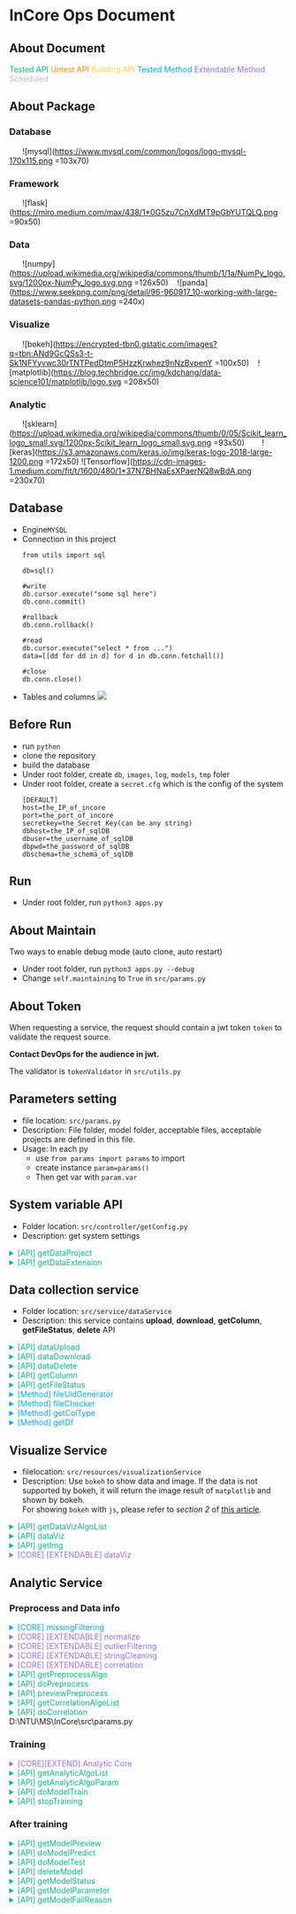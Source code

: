 <style type="text/css">
.apiok{
color:#04B486
}
.apitesting{
color:#ff8900
}
.methodok{
color:#01A9DB
}
.extend{
color:#9370DB
}
.building{
color:#FCCF46
}
.scheduled{
color:#BDBDBD
}
</style>


InCore Ops Document
===
## About Document
<font class='apiok'>Tested API</font>
<font class='apitesting'>Untest API</font>
<font class='building'>Building API</font>
<font class='methodok'>Tested Method</font>
<font class='extend'>Extendable Method</font>
<font class='scheduled'>Scheduled</font>

## About Package
 ### Database
 &nbsp;&nbsp;&nbsp;&nbsp;&nbsp;
 ![mysql](https://www.mysql.com/common/logos/logo-mysql-170x115.png =103x70)
 ### Framework
 &nbsp;&nbsp;&nbsp;&nbsp;&nbsp;
 ![flask](https://miro.medium.com/max/438/1*0G5zu7CnXdMT9pGbYUTQLQ.png =90x50)
 ### Data
 &nbsp;&nbsp;&nbsp;&nbsp;&nbsp;
 ![numpy](https://upload.wikimedia.org/wikipedia/commons/thumb/1/1a/NumPy_logo.svg/1200px-NumPy_logo.svg.png =126x50)&nbsp;&nbsp;&nbsp;
 ![panda](https://www.seekpng.com/png/detail/96-960917_10-working-with-large-datasets-pandas-python.png =240x)
 ### Visualize
 &nbsp;&nbsp;&nbsp;&nbsp;&nbsp;
 ![bokeh](https://encrypted-tbn0.gstatic.com/images?q=tbn:ANd9GcQSs3-t-Sk1NFYyvwc30rTNTPedDtmP5HzzKrwhez9nNzBvpenY =100x50)&nbsp;&nbsp;&nbsp;
 ![matplotlib](https://blog.techbridge.cc/img/kdchang/data-science101/matplotlib/logo.svg =208x50)
 
 ### Analytic
 &nbsp;&nbsp;&nbsp;&nbsp;&nbsp;
 ![sklearn](https://upload.wikimedia.org/wikipedia/commons/thumb/0/05/Scikit_learn_logo_small.svg/1200px-Scikit_learn_logo_small.svg.png =93x50)&nbsp;&nbsp;&nbsp;&nbsp;&nbsp;&nbsp;&nbsp;
 ![keras](https://s3.amazonaws.com/keras.io/img/keras-logo-2018-large-1200.png =172x50)
 ![Tensorflow](https://cdn-images-1.medium.com/fit/t/1600/480/1*37N7BHNaEsXPaerNQ8wBdA.png =230x70)



## Database
- Engine`MYSQL`
- Connection in this project
    ```python=
    from utils import sql

    db=sql()
    
    #write
    db.cursor.execute("some sql here")
    db.conn.commit()

    #rollback
    db.conn.rollback()

    #read
    db.cursor.execute("select * from ...")
    data=[[dd for dd in d] for d in db.conn.fetchall()]
    
    #close
    db.conn.close()
    ```
- Tables and columns 
    ![](https://i.imgur.com/JALtoZK.png)

## Before Run
- run `python`
- clone the repository
- build the database
- Under root folder, create `db`, `images`, `log`, `models`, `tmp` foler
- Under root folder, create a `secret.cfg` which is the config of the system
    ```=cfg
    [DEFAULT]
    host=the_IP_of_incore
    port=the_port_of_incore
    secretkey=the_Secret_Key(can be any string)
    dbhost=the_IP_of_sqlDB
    dbuser=the_username_of_sqlDB
    dbpwd=the_password_of_sqlDB
    dbschema=the_schema_of_sqlDB
    ```

## Run
- Under root folder, run `python3 apps.py`

## About Maintain
Two ways to enable debug mode (auto clone, auto restart)

- Under root folder, run `python3 apps.py --debug`
- Change `self.maintaining` to `True` in `src/params.py`

## About Token
When requesting a service, the request should contain a jwt token `token` to validate the request source.

**Contact DevOps for the audience in jwt.**

The validator is `tokenValidator` in `src/utils.py`

## Parameters setting
- file location: `src/params.py`
- Description: File folder, model folder, acceptable files, acceptable projects are defined in this file. 
- Usage: In each py
  - use `from params import params` to import
  - create instance `param=params()`
  - Then get var with `param.var`

## System variable API
- Folder location: `src/controller/getConfig.py`
- Description: get system settings

<details>
<summary class='apiok'>[API] getDataProject</summary>

- Description: Get supported project of one dataType
- ==**Usage**==: `GET http://host/sys/dataproject`

    ```
    {
        "status": Enum("success","error"),
        "msg": "error msg",
        "data": {
            "num": [
                "regression",
                "classification",
                "abnormal",
                "clustering"
            ],
            "cv": [
                "regression",
                "classification"
            ],
            "nlp": [
                "regression",
                "classification"
            ]
        }
    }
    ```
</details>

<details>
<summary class='apiok'>[API] getDataExtension</summary>

- Description: Get supported extension of one dataType
- ==**Usage**==: `GET http://host/sys/dataextension` with param
    ```
    {
        "datatype": Enum("num", "cv", "nlp")
    }
    ```
    
    and get response
    
    ```
    {
        "status": Enum("success", "error")
        "msg": "error msg",
        "data": {
            [
                ".ext1", ".ext2" ....
            ]
        }
    }
    ```
</details>

## Data collection service
- Folder location: `src/service/dataService`
- Description: this service contains **upload**, **download**, **getColumn**, **getFileStatus**, **delete** API


<details>
<summary class='apiok'>[API] dataUpload</summary>

- File location: `src/service/dataService/controller/upload.py`
- Description: This py is a upload API. When uploading a file, the service will check the file type and project type. Then generate a file UID. After that, the service will check the file content with checkers in `src/resources/dataService/fileChecker.py`.
- ==**Usage**==: `POST http://host/data/upload` with a form

    ```
    {
        "file": binaryFile,
        "type": "dataType ( num/cv/nlp)",
        "token": "token_string"
    }
    ```
    and get a response
    ```
    {
        "status": Enum("success", "error"),
        "msg": "error_msg",
        "data":{
            "fileUid": "the_generated_file_uid"
        }
    }
    ```
- Acceptable file types and their rules:
  - **Numerical project**: A `csv` with column name and their values. The values should be numerical data (classifiable text will be supported in v2.0). For example:
    ```
    temp,humidity,quantity
    30.57,43,6
    22.89,99,30
    ```
  - **NLP project**: A `tsv` with column name. For project with label, there should be at least one column  which contains the numerical value. For example:
    ```
    Sentence1	value	value2
    I am happy	1	1
    I am sad	0	0
    ```
    or
    ```
    Sentence1	Sentence2	value
    I am happy	So am I :)	1
    I am happy	I am a student	0
    ```
  - **CV project**: A `zip` file. There should be a (only one) `csv` file in the zip directly, not in a folder. For project with label, here should be at least one column that contains the numerical value. Other columns are the image file path (related path in zip). For example:
    ```
    file.zip
        |--lables.csv
        |--folder_foo
        |    |--imga.jpg
        |    |--imgb.png
        |
        |--folder_bar
        |    |--imgk.JPEG
        |    |--imgl.png
        |--imgt.jpg
    ```
    and the csv is
    ```
    filepath,value
    folder_foo/imga.jpg,1
    folder_foo/imgb.png,1
    folder_bar/imgk.JPEG,0
    folder_bar/imgl.png,0
    imgt.jpg,1
    ```
</details>



<details>
<summary class='apiok'>[API] dataDownload</summary>

- File location: `src/service/dataService/controller/download.py`
- Description: Download file
- ==**Usage**==: `GET http://host/data/download` with a form

    ```
    {
        "fileUid": "file_id"
    }
    ```
    and get a binary response

</details>


<details>
<summary class='apiok'>[API] dataDelete</summary>


- File location: `src/service/dataService/controller/delete.py`
- Description: Delete file
- ==**Usage**==: `POST http://host/data/delete` with a form

    ```
    {
        "fileUid": "file_id",
        "token": "token_string"
    }
    ```
    get a json
    ```
    {
        "status": Enum("success", "error"),
        "msg": "error_msg",
        "data":{}
    }
    ```
</details>



<details>
<summary class='apiok'>[API] getColumn</summary>

- File location: `src/service/dataService/controller/getColumn.py`
- Description: Get column names and types
- ==**Usage**==: `POST http://host/data/getcol` with a form

    ```
    {
        "fileUid": "file_id",
        "token": "token_string"
    }
    ```
    get a json
    ```
    {
        "status": Enum("success", "error"),
        "msg": "error_msg",
        "data":{
            "cols":[
                {
                    "name": "col1_name",
                    "type": Enum("int", "float", "path", "string"),
                    "classifiable": Enum(1,0)
                }
            ]
        }
    }
    ```
</details>

<details>
<summary class='apiok'>[API] getFileStatus</summary>

- File location: `src/service/dataService/controller/getFileStatus.py`
- Description: Get file (batch) status 
- ==**Usage**==: `POST http://host/data/getstatus` with a form

    ```
    {
        "fileUid":(a json list string) "["file_id1", "file_id2"]",
        "token": "token_string"
    }
    ```
    get a json
    ```
    {
        "status": Enum("success", "error"),
        "msg": "error_msg",
        "data":{
            "status":[Enum(0, 1), Enum(0, 1)]
        }
    }
    ```
    0 for not in-use, 1 for in-use
</details>



<details>
<summary class='methodok'>[Method] fileUidGenerator</summary>

- File location: `src/service/dataService/utils.py`
- Description: Generate unique file id
- Usage: 

    ```python
    from service.dataService.utils import fileUidGenerator
    uid=fileUidGenerator().uid
    ```

</details>

<details>
<summary class='methodok'>[Method] fileChecker</summary>

- File location: `src/service/dataService/utils.py`
- Description: Validate file content
- Usage: 

    ```python
    from service.dataService.utils import fileChecker
    fileCheck=fileChecker(savedPath,dataType).check()
    ```
</details>

<details>
<summary class='methodok'>[Method] getColType</summary>

- File location: `src/service/dataService/utils.py`
- Description: Get column names and type
- Usage: 

    ```python
    from service.dataService.utils import getColType
    coltype=getColType(savedPath,dataType).check()
    ```
    This is how `coltype` looks like:
    ```
    [
        {
            'name':col1_name,
            'type':col1_type Enum("int", "float", "string", "path"),
            'classifiable': Enum(1, 0)
        },
        {
            'name':col2_name,
            'type':col1_type Enum("int", "float", "string", "path"),
            'classifiable': Enum(1, 0)
        }...
    ]

    ```
</details>

<details>
<summary class='methodok'>[Method] getDf</summary>

- File location: `src/service/dataService/utils.py`
- Description: Get column names and type
- Usage: 

    ```python
    from service.dataService.utils import getColType
    data=getDf(savedPath,dataType).get()['data']
    ```
    
    Data is a dataframe.
</details>

## Visualize Service
- filelocation: `src/resources/visualizationService`
- Description: Use `bokeh` to show data and image. If the data is not supported by bokeh, it will return the image result of `matplotlib` and shown by bokeh.<br>For showing `bokeh` with `js`, please refer to _section 2_ of [this article](https://blog.csdn.net/cooldiok/article/details/85273652?fbclid=IwAR1fdXZ9k5FdqXq82sEWd3Lexe1vmiPr1ZDMad2Qvvv9xAakJWwozIWeRZo).

<details>
<summary class='apiok'> [API] getDataVizAlgoList</summary>

- File location: `src/service/visualizeService/controller/dataviz.py`
- Description: get data visualize algorithm
- ==**Usage**==: `GET http://host/viz/data/getalgo`

    get a json

    ```
    {
            "status": Enum("success", "error"),
            "msg": "error_msg",
            "data":{
                {
                    "algos":[
                        {
                            "friendlyname":"algoname1",
                            "lib":"used lib",
                            "algoname":"algo1",
                            "data":{
                                "x":"float", -> need a x col and must be float or int
                                "y":"string", -> need a y col and must be string
                                "value":"none" -> not needed
                            },
                            "description":"2D line plot" -> algo description
                        },
                        {
                            "friendlyname":"algoname2",
                            "lib":"used lib",
                            "algoname":"algo2",
                            "data":{
                                "x":"int", -> need a x col and must be int
                                "y":"path", -> need a y col and must be path
                                "value":"float" -> need a value col and must be float
                            },
                            "description":"2D scatter plot" -> algo description
                        }
                    ]
                }
            }
    }
    ```
</details>


<details>
<summary class='apiok'> [API] dataViz</summary>

- File location: `src/service/visualizeService/controller/dataViz.py`
- Description: Visualizing data
- ==**Usage**==: `POST http://host/viz/data/do` with param

    ```
    {
        "fileUid": "fileID",
        "algoname": "algoname",
        "datacol": (a json string) "{
            "x":"col_name1",
            "y":"col_name2",
            "value":"col_name3"
        }" 
        "token": "token_string"
    }
    ```
    
    and get a response
    
    ```
    {
        "status": Enum("success", "error"),
        "msg": "error_msg",
        "data":{
            "div": "div of bokeh",
            "script": "script of bokeh"
        }
    }
    ```
</details>

<details>
<summary class='apiok'> [API] getImg</summary>

- File location: `src/service/visualizeService/controller/getImg.py`
- Description: Get binary img
- ==**Usage**==: `GET http://host/viz/getimg` with param

    ```
    uid='imguid'
    action='get'/'download'
    ```
</details>

<details>
<summary class='extend'> [CORE] [EXTENDABLE] dataViz</summary>

- BaseClass File location: `src/service/visualizeService/core/dataViz.py`
</details>

## Analytic Service

### Preprocess and Data info

<details>
<summary class='methodok'> [CORE] missingFiltering</summary>

- File location: `src/service/analuticService/core/preprocess/missingFiltering.py`
- Discription: Filt missing value of number, string and path.
- ==**Usage**==: 
    - `filtCols` get a filted data
    
        Args: 
        - data: A 2D array of data
        - coltype: colType Enum("int", "float", "string", "path")
        - doList: filt the column or not
        - pathBase: the base folder of CV file. (OPTIONAL)
        ``` 
        filted_data=missingFitering().filtCols(
            [[dataCol1],[dataCol2]..],
            ["dataColType1","dataColType1"],
            [True,False],
            path_of_file (cv folder)
        )
        ```

        get a 2D array of filted data
    - `getRetainIndex` get which row to be retained
    
        Args:
        - data: A 2D array of data to check missing value
        - coltype: their colType
        - pathBase: the base folder of CV file. (OPTIONAL)
        ```
        retainIndex=missingFiltering().getRetainIndex(
            [[dataCol1],[dataCol2]..],
            ["dataColType1","dataColType1"],
            path_of_file (cv folder)
        )
        ```
        
        get a 1D np array of retain or not
</details>

<details>
<summary class='extend'> [CORE] [EXTENDABLE] normalize</summary>

- File location: `src/service/analuticService/core/preprocess/normalize.py`
- Discription: Normalize the column
- ==**Usage**==: 
    
    Call imeplemented algo class, `do` to normalize
    
    Args: 
    - data: A 1D array of data
    
    ``` 
    data=normalizeAlgo(data).do()
    ```

    get a 1D array of normalized data
</details>

<details>
<summary class='extend'> [CORE] [EXTENDABLE] outlierFiltering</summary>


- File location: `src/service/analuticService/core/preprocess/outlierFiltering.py`
- Discription: Filt outlier
- ==**Usage**==: 
    
    Call imeplemented algo class, `getRetainIndex` get which row to be retained
    
    Args:
    - data: A 1D array of data to check missing value
    ```
    retainIndex=outlierFilteringAlgo(data,algoName).getRetainIndex()
    ```
    get a 1D np array of retain or not
</details>


<details>
<summary class='extend'> [CORE] [EXTENDABLE] stringCleaning</summary>

- File location: `src/service/analuticService/core/preprocess/stringCleaning.py`
- Discription: Clean string
- ==**Usage**==: 

    Call imeplemented algo class, `do` to get a clean string
    
    Args:
    - data: A string
    ```
    cleanedString=stringCleaningAlgo(data,algoName).do()
    ```
    get a 1D np array of retain or not
</details>


<details>
<summary class='extend'> [CORE] [EXTENDABLE] correlation</summary>

- File location: `src/service/analuticService/core/correlation.py`
- Discription: Clean string
- ==**Usage**==: 

    Call imeplemented algo class, `do` to get a clean string
    
    Args:
    - fileUid
    ```
    result=correlationAlgo(fileUid).do()
    ```
    get a correlation dataframe and its bokeh div and script
    ```
    {
        "div": "bokeh div",
        "script": "bokeh script",
        "dataframe": dataframe
    }
    ```
</details>



<details>
<summary class='apiok'> [API] getPreprocessAlgo</summary>

- File location: `src/service/analyticService/controller/preprocess.py`
- Description: get preprocess algorithm list
- ==**Usage**==: `GET http://host/preprocess/getalgo`

    get a json
    ```
    {
        "status": Enum("success", "error"),
        "msg": "error msg",
        "data": {
            "normalize": [
                {
                    "friendlyname": "Min-Max to 0~1",
                    "algoname": "minmax01"
                }
            ],
            "outlierFiltering": [
                {
                    "friendlyname": "1st standard deviation ",
                    "algoname": "std1"
                },
                {
                    "friendlyname": "2nd standard deviation ",
                    "algoname": "std2"
                },
                {
                    "friendlyname": "3rd standard deviation ",
                    "algoname": "std3"
                }
            ],
            "stringCleaning": [
                {
                    "friendlyname": "remove punctuation",
                    "algoname": "punctuation"
                }
            ]
        }
    }
    ```
</details>


<details>
<summary class='apiok'> [API] doPreprocess</summary>


- File location: `src/service/analyticService/controller/preprocess.py`
- Description: preprocess a file and save it to another file
- ==**Usage**==: `POST http://host/preprocess/do` with param

    ```
    {
        "fileUid": "fileID",
        "action": (a json string) "[
            {
                "col":"colname1",
                "missingFiltering": "0", -> no needed
                "outliterFiltering": "0", -> no needed
                "normalize": "0", -> no needed
                "stringCleaning": ["0"] -> no needed
            },
            {
                "col":"colname2",
                "missingFiltering": "1",  -> filt missing value
                "outliterFiltering": "algoname", -> use algoname to filt outlier
                "normalize": "algoname", -> normalize using algoname
                "stringCleaning": ["0"] -> a numerical column, no needed
            },
            {
                "col":"colname3",
                "missingFiltering": "1",
                "outliterFiltering": "0", -> string column, no needed
                "normalize": "0", -> string column, no needed
                "stringCleaning": ["algoname1","algoname2"] -> use algo1 and algo2 to clean the string
            }
        ]",
        "token": "token"
    }
    ```
    
    and get a response
    
    ```
    {
        "status": Enum("success", "error"),
        "msg": "error_msg",
        "data":{
            "fileUid": "uid of file after preprocessing"
        }
    }
    ```

</details>

<details>
<summary class="apiok"> [API] previewPreprocess</summary>

- File location: `src/service/analyticService/controller/preprocess.py`
- Description: Preview the result of preprocessed ==numerical== column (classifiable text will be supported in v2.0)
- ==**Usage**==: `POST http://host/preprocess/preview` with param

    ```
    {
        "fileUid": "fileID",
        "action": (a json string) "[
            {
                "col":"colname1",
                "missingFiltering": "0",
                "outliterFiltering": "0",
                "normalize": "minmax01",
                "stringCleaning": ["0"]
            }
        ]",
        "token": "token_string"
    }
    ```
    
    and get a response
    
    1. if figure is plotted:
    ```
    {
        "status": "success" or "error",
        "msg": "error_msg",
        "data":{
            "msg":"preprocess result message",
            "beforeComp":{
                "div":"the bokeh div of before",
                "script":"the bokeh script of before"
            },
            "afterComp":{
                "div":"the bokeh div of after",
                "script":"the bokeh script of after"
            },
            
        }
    }
    ```
    
    2. if no figure is plotted:
    ```
    {
        "status": "success" or "error",
        "msg": "error_msg",
        "data":{
            "msg":"preprocess result message",
            "beforeComp":"None",
            "afterComp":"None"
            
        }
    }
    ```

</details>

<details>
<summary class="apiok"> [API] getCorrelationAlgoList</summary>

- File location: `src/service/analyticService/controller/correlation.py`
- Description: get data correlation algorithm
- ==**Usage**==: `GET http://host/correlation/getalgo`

    get a json
    ```
    {
        "status": "success",
        "msg": "",
        "data": [
            {
                "friendlyname": "Pearson Correlation",
                "algoname": "pearson"
            }
        ]
    }
    ```
</details>

<details>
<summary class="apiok"> [API] doCorrelation</summary>

- File location: `src/service/analyticService/controller/correlation.py`
- Description: get correlation of a data (ONLY FOR **NUM** PROJECT)
- ==**Usage**==: `POST http://host/correlation/do` with param

    ```
    {
        "token": "token"
        "fileUid": "fileID",
        "algoname": "the algo name from getCorrelationAlgo response"
    }
    ```
    
    and get a response
    
    ```
    {
        "status": "success" or "error",
        "msg": "error_msg",
        "data":{
            "div": "bokeh div",
            "script": "bokeh script"
        }
    }
    ```
</details>
D:\NTU\MS\InCore\src\params.py

### Training

<details>
<summary class='extend'> [CORE][EXTEND] Analytic Core</summary>

```graphviz
digraph hierarchy {

                //nodesep=1.0 // increases the separation between nodes
                
                node [color=Red,fontname=Courier,shape=box] //All nodes will this shape and colour
                edge [color=Blue, style=dashed] //All the lines look like this

                analyticBase->{regressionBase classificationBase abnormalBase clusteringBase}
                regressionBase->{regAlgo1 regAlgo2 regAlgoN}
                classificationBase->{claAlgo1 claAlgo2 claAlgoN}
                abnormalBase->{abnAlgo1 abnAlgo2 abnAlgoN}
                clusteringBase->{cluAlgo1 cluAlgo2 cluAlgoN}
                
}
```

- All classes are child classes of `analyticBase`
- Four child PROJECT classes `regressionBase`, `classificationBase`, `abnormalBase`, `clusteringBase` are designed to adapt each kind of training purpose
- To train:
    ```python=1
    alg=algo(algoInfo,fileID,'train') # algoInfo is defined in doModelTrain
    modelID=algo.train()
    ```
- To predict:
    ```python=1
    alg=algo(algoInfo,fileID,'predict',modelID)
    alg.predictAlgo()
    processedFileID,predictedFileID=alg.predict()
    ```
- To test:
    ```python=1
    alg=algo(algoInfo,fileID,'test',modelID)
    alg.predictAlgo()
    result=alg.test()
    '''
    result={
        "text": "The testing result",
        "fig":{
            "fig1Name":{
                "div": "bokeh div",
                "script": "bokeh script"
            },
            "fig1Name":{
                "div": "bokeh div",
                "script": "bokeh script"
            }
        }
    }
    '''
    ```
- To develop a new PROJECT class, implement:
    - **Test**: Generate testing result (loss, accuracy....) as text by `self.outputData` and `self.result`. Save the string to `self.txtRes`
    - **projectVisualize**: Generate visualization of model and result by `self.outputData`, `self.result`, `self.model`. The bokeh figures should be saved to `self.vizRes` as 
        ```
        {
            "fig1Name":{
                "div": "bokeh div",
                "script": "bokeh script"
            },
            "fig2Name":{
                "div": "bokeh div",
                "script": "bokeh script"
            }
        }
        ```
    
</details>

<details>
<summary class="apiok"> [API] getAnalyticAlgoList</summary>

- File location: `src/service/analyticService/controller/analytic.py`
- Description: get analytic algorithm list
- ==**Usage**==: `GET http://host/analytic/getalgo` with param

    ```
    {
        "dataType": "cv",
        "projectType": "classification"
    }
    ```

    get a response

    ```
    {
        "status": "status",
        "msg": "error msg",
        "data": ["algo1","algo2"]
    }
    ```

</details>

<details>
<summary class="apiok"> [API] getAnalyticAlgoParam</summary>


- File location: `src/service/analyticService/controller/analytic.py`
- Description: get parameter of an analytic algorithm
- ==**Usage**==: `GET http://host/analytic/getparam` with param

    ```
    {
        "dataType":"num",
        "projectType":"regression",
        "algoName": "algonameYouWantToKnow"
    }
    ```

    get a response

    ```
    {
        "status": "status",
        "msg": "error msg",
        "data": {
            "dataType": "num",
            "projectType":"regression",
            "algoName": "algonameYouWantToKnow",
            "description": "the description"
            "lib":"sklearn" / "keras",
            "param":[
                {
                    "name": "param1Name",
                    "description": "param1 Description",
                    "type": "int",
                    "upperBound": upperBound,
                    "lowerBound": lowerBound,
                    "default":20
                },
                {
                    "name": "param2Name",
                    "description": "param2 Description",
                    "type": "float",
                    "upperBound": upperBound,
                    "lowerBound": lowerBound,
                    "default":23.2
                },
                {
                    "name": "param3Name",
                    "description": "param3 Description",
                    "type": "bool",
                    "default":1
                },
                {
                    "name": "param4Name",
                    "description": "param4 Description",
                    "type": "enum",
                    "list": ["option1","option2","option3"],
                    "default":"option2"
                },
                {
                    "name": "param5Name",
                    "description": "param5 Description",
                    "type": "string",
                    "default":"default string
                    "
                }
            ],

            "input":[
                {
                    "name": "input1Name",
                    "description": "input1 description",
                    "type": "float",
                    "amount": "multiple",
                    "required": 
                },
                {
                    "name": "input2Name",
                    "description": "input2 description",
                    "type": "classifiable",
                    "amount": "single"
                },
                {
                    "name": "input3Name",
                    "description": "input3 description",
                    "type": "string",
                    "amount": "single"
                },
                {
                    "name": "input4Name",
                    "description": "input4 description",
                    "type": "path",
                    "amount": "single"
                }
            ],

            "output":[
                {
                    "name": "output1Name",
                    "description": "output1 description",
                    "type": "float"
                },
                {
                    "name": "output2Name",
                    "description": "output2 description",
                    "type": "classifiable"
                },
                {
                    "name": "output3Name",
                    "description": "output3 description",
                    "type": "string"
                },
                {
                    "name": "output4Name",
                    "description": "output4 description",
                    "type": "path"
                }
            ] # For unsupervised project, its a empty list
        }
    }
    ```
</details>

<details>
<summary class="apiok"> [API] doModelTrain</summary>

- File location: `src/service/analyticService/controller/analytic.py`
- Description: perform a model training
- ==**Usage**==: `POST http://host/analytic/train` with param (algoInfo in core)
    ```
    {   
        "token": "token",
        "fileUid": "file id",
        "dataType": "num",
        "projectType": "classification",
        "algoName": "the algoname from getAlgoList",
        "param": (A json string) "{
            "param1Name" : 0.87,      # float example
            "param2Name" : 30,        # int example
            "param3Name" : 0,       # bool example
            "param4Name" : "option1", # enum example
            "param5Name" : "string"   # string example
        }",
        
        "input": (A json string) "{
            "input1Name" : ["col1","col2"], # multiple input example
            "input2Name" : ["col3"],         # single input example
        }",
        
        "output": (A json string. Pass "{}" for unsupervised project) "{
            "output1Name" : "col4",
            "output2Name" :  "col5"
        }"
    }
    ```
    and get a response
    ```
    {
        "status": "success"/"error",
        "msg": "error msg",
        "data": {
            "modelUid": "modelUid"
        }
    }
    ```
</details>

<details>
<summary class="apiok"> [API] stopTraining </summary>

- File location: `src/service/analyticService/controller/analytic.py`
- Description: stop a model training
- ==**Usage**==: `DELETE http://host/analytic/stop` with form

    ```
    {
        "token": "token",
        "modelUid": "modelUid"
    }
    ```
    and get a response
    ```
    {
        "status": "success" / "error",
        "msg": "error msg",
        "data": {}
    }
    ```

</details>

### After training

<details>
<summary class="apiok"> [API] getModelPreview</summary>

- File location: `src/service/analyticService/controller/analytic.py`
- Description: get the preview of model
- ==**Usage**==: `GET http://host/analytic/preview` with form

    ```
    {
        "token": "token",
        "modelUid": "modelUid"
    }
    ```
    and get a response
    ```
    {
        "status": "success" / "error",
        "msg": "error msg",
        "data": {
            "text": "the preview text",
            "fig": {
                "fig1Name":{
                    "div": "fig1 div",
                    "script": "fig1 script"
                }
            }
        }
    }
    ```
</details>

<details>
<summary class="apiok"> [API] doModelPredict</summary>

- File location: `src/service/analyticService/controller/analytic.py`
- Description: perform tprediction on a model using another file
- ==**Usage**==: `POST http://host/analytic/predict` with form

    ```
    {
        "token": "token",
        "modelUid": "modelUid",
        "fileUid": "fileUid",
        "preprocess": Enum(1, 0)
    }
    ```
    and get a response
    ```
    {
        "status": "success" / "error",
        "msg": "error msg",
        "data": {
            "preprocessedFileUid": "preprocessedFid", ("None" for no preprocess) 
            "predictedFileUid": "predictedFid"
        }
    }
    ```
</details>

<details>
<summary class="apiok"> [API] doModelTest</summary>

- File location: `src/service/analyticService/controller/analytic.py`
- Description: perform test on a model using another file
- ==**Usage**==: `POST http://host/analytic/test` with form

    ```
    {
        "token": "token",
        "modelUid": "modelUid",
        "fileUid": "fileUid",
        "label": "label of abnormal detection testing"
    }
    ```
    and get a response
    ```
    {
        "status": "success" / "error",
        "msg": "error msg",
        "data": {
            "text": "the test result text",
            "fig": {
                "fig1":{
                    "div": "fig1 div",
                    "script": "fig1 script"
                }
            }
        }
    }
    ```
</details>

<details>
<summary class="apiok"> [API] deleteModel</summary>

- File location: `src/service/analyticService/controller/analytic.py`
- Description: delete model
- ==**Usage**==: `POST http://host/analytic/delete` with form

    ```
    {
        "token": "token",
        "modelUid": "modelUid"
    }
    ```
    and get a response
    ```
    {
        "status": "success" / "error",
        "msg": "error msg",
        "data": {}
    }
    ```
</details>

<details>
<summary class="apiok"> [API] getModelStatus</summary>

- File location: `src/service/analyticService/controller/analytic.py`
- Description: get the status of a model
- ==**Usage**==: `GET http://host/analytic/get/status` with form

    ```
    {
        "token": "token",
        "modelUid": "modelUid"
    }
    ```
    and get a response
    ```
    {
        "status": Enum("success", "error"),
        "msg": "error msg",
        "data": Enum("success", "train", "fail")
    }
    ```
</details>

<details>
<summary class="apiok"> [API] getModelParameter</summary>

- File location: `src/service/analyticService/controller/analytic.py`
- Description: get the parameter (called algoInfo in code) of a model
- ==**Usage**==: `GET http://host/analytic/get/param` with form
    ```
    {
        "token": "token",
        "modelUid": "modelUid"
    }
    ```
    and get a response
    ```
    {   
        "dataType": "num",
        "projectType": "classification",
        "algoName": "the algoname from getAlgoList",
        "param": (A json string) "{
            "paramName1" : 0.87,      # float example
            "paramName2" : 30,        # int example
            "paramName3" : 0,       # bool example
            "paramName4" : "option1", # enum example
            "paramName5" : "string"   # string example
        }",
        
        "input": (A json string) "{
            "input1" : ["col1","col2"], # multiple input example
            "input2" : ["col3"],         # single input example
        }",
        
        "output": (A json string. Pass "{}" for unsupervised project) "{
            "output1" : "col4",
            "output2" :  "col5"
        }"
    }
    ```
</details>

<details>
<summary class="apiok"> [API] getModelFailReason</summary>

- File location: `src/service/analyticService/controller/analytic.py`
- Description: get the fail reason of a model
- ==**Usage**==: `GET http://host/analytic/get/fail` with form

    ```
    {
        "token": "token",
        "modelUid": "modelUid"
    }
    ```
    and get a response
    ```
    {
        "status": "success" / "error",
        "msg": "error msg",
        "data": "the reason"
    }
    ```
</details>

